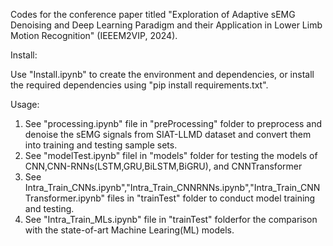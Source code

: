 Codes for the conference paper titled "Exploration of Adaptive sEMG Denoising and Deep Learning Paradigm and their Application in Lower Limb Motion Recognition" (IEEEM2VIP, 2024).

Install:

Use "Install.ipynb" to create the environment and dependencies, or install the required dependencies using "pip install requirements.txt".

Usage:
1.	See "processing.ipynb" file in "preProcessing" folder to preprocess and denoise the sEMG signals from SIAT-LLMD dataset and  convert them into training and testing sample sets.
2.	See "modelTest.ipynb" filel in "models" folder for testing the models of CNN,CNN-RNNs(LSTM,GRU,BiLSTM,BiGRU), and CNNTransformer
3.	See Intra_Train_CNNs.ipynb","Intra_Train_CNNRNNs.ipynb","Intra_Train_CNNTransformer.ipynb" files in "trainTest" folder to conduct model training and testing.
4.	See "Intra_Train_MLs.ipynb" file in "trainTest" folderfor the comparison with the state-of-art Machine Learing(ML) models.


